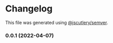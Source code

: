 # Changelog

This file was generated using [@jscutlery/semver](https://github.com/jscutlery/semver).

### 0.0.1 (2022-04-07)
